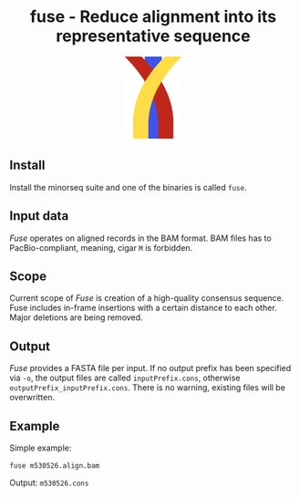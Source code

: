 <h1 align="center">
    fuse - Reduce alignment into its representative sequence
</h1>

<p align="center">
  <img src="img/fuse.png" alt="Logo of Fuse" width="100px"/>
</p>

## Install
Install the minorseq suite and one of the binaries is called `fuse`.

## Input data
*Fuse* operates on aligned records in the BAM format.
BAM files has to PacBio-compliant, meaning, cigar `M` is forbidden.

## Scope
Current scope of *Fuse* is creation of a high-quality consensus sequence.
Fuse includes in-frame insertions with a certain distance to each other.
Major deletions are being removed.

## Output
*Fuse* provides a FASTA file per input. If no output prefix has been specified
via `-o`, the output files are called `inputPrefix.cons`, otherwise
`outputPrefix_inputPrefix.cons`. There is no warning, existing files will be
overwritten.

## Example
Simple example:
```
fuse m530526.align.bam
```

Output: `m530526.cons`